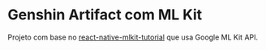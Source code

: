 # Genshin Artifact com ML Kit

Projeto com base no [react-native-mlkit-tutorial](https://github.com/dimaportenko/react-native-mlkit-tutorial) que usa Google ML Kit API.
